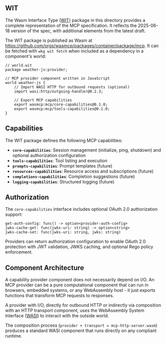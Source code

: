 ## WIT

The Wasm Interface Type ([WIT](https://component-model.bytecodealliance.org/design/wit.html)) package in this directory provides a complete representation of the MCP specification. It reflects the 2025-06-18 version of the spec, with additional elements from the latest draft.

The WIT package is published as Wasm at https://github.com/orgs/wasmcp/packages/container/package/mcp. It can be fetched with `wkg wit fetch` when included as a dependency in a component's world:

```wit
// world.wit
package weather-js:provider;

// MCP provider component written in JavaScript
world weather-js {
    // Import WASI HTTP for outbound requests (optional)
    import wasi:http/outgoing-handler@0.2.3;
    
    // Export MCP capabilities
    export wasmcp:mcp/core-capabilities@0.1.0;
    export wasmcp:mcp/tools-capabilities@0.1.0;
}
```

## Capabilities

The WIT package defines the following MCP capabilities:

- **`core-capabilities`**: Session management (initialize, ping, shutdown) and optional authorization configuration
- **`tools-capabilities`**: Tool listing and execution
- **`prompts-capabilities`**: Prompt templates (future)
- **`resources-capabilities`**: Resource access and subscriptions (future)
- **`completions-capabilities`**: Completion suggestions (future)
- **`logging-capabilities`**: Structured logging (future)

## Authorization

The `core-capabilities` interface includes optional OAuth 2.0 authorization support:

```wit
get-auth-config: func() -> option<provider-auth-config>
jwks-cache-get: func(jwks-uri: string) -> option<string>
jwks-cache-set: func(jwks-uri: string, jwks: string)
```

Providers can return authorization configuration to enable OAuth 2.0 protection with JWT validation, JWKS caching, and optional Rego policy enforcement.

## Component Architecture

A capability provider component does not necessarily depend on I/O. An MCP provider can be a pure computational component that can run in browsers, embedded systems, or any WebAssembly host - it just exports functions that transform MCP requests to responses.

A provider with I/O, directly for outbound HTTP or indirectly via composition with an HTTP transport component, uses the WebAssembly System Interface ([WASI](https://github.com/WebAssembly/WASI)) to interact with the outside world.

The composition process (`provider + transport = mcp-http-server.wasm`) produces a standard WASI component that runs directly on any compliant runtime.